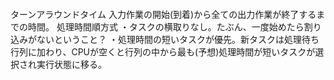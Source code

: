 ####
ターンアラウンドタイム
入力作業の開始(到着)から全ての出力作業が終了するまでの時間。
処理時間順方式
・タスクの横取りなし。たぶん、一度始めたら割り込みがないということ？
・処理時間の短いタスクが優先。新タスクは処理待ち行列に加わり、CPUが空くと行列の中から最も(予想)処理時間が短いタスクが選択され実行状態に移る。
